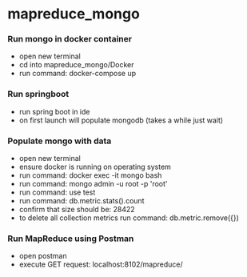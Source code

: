 # mapreduce_mongo

### Run mongo in docker container
- open new terminal
- cd into mapreduce_mongo/Docker
- run command: docker-compose up

### Run springboot
- run spring boot in ide
- on first launch will populate mongodb (takes a while just wait)

### Populate mongo with data
- open new terminal
- ensure docker is running on operating system
- run command: docker exec -it mongo bash
- run command: mongo admin -u root -p 'root'
- run command: use test
- run command: db.metric.stats().count
- confirm that size should be: 28422
- to delete all collection metrics run command: db.metric.remove({})

### Run MapReduce using Postman
- open postman
- execute GET request: localhost:8102/mapreduce/
